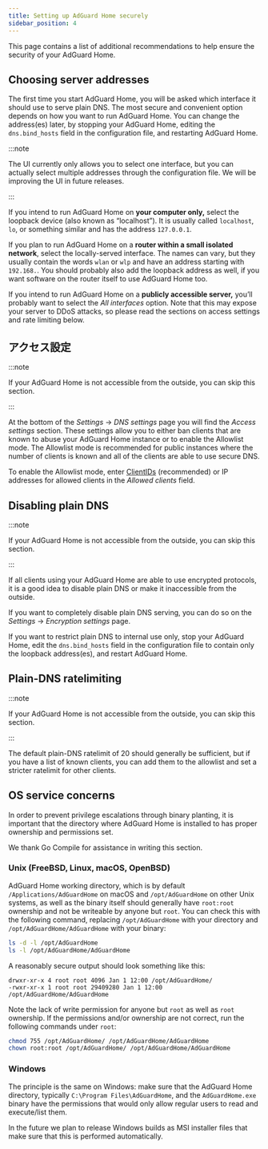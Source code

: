 ```yaml
---
title: Setting up AdGuard Home securely
sidebar_position: 4
---
```


This page contains a list of additional recommendations to help ensure the security of your AdGuard Home.

## Choosing server addresses

The first time you start AdGuard Home, you will be asked which interface it should use to serve plain DNS. The most secure and convenient option depends on how you want to run AdGuard Home. You can change the address(es) later, by stopping your AdGuard Home, editing the `dns.bind_hosts` field in the configuration file, and restarting AdGuard Home.

:::note

The UI currently only allows you to select one interface, but you can actually select multiple addresses through the configuration file. We will be improving the UI in future releases.

:::

If you intend to run AdGuard Home on **your computer only,** select the loopback device (also known as “localhost”). It is usually called `localhost`, `lo`, or something similar and has the address `127.0.0.1`.

If you plan to run AdGuard Home on a **router within a small isolated network**, select the locally-served interface. The names can vary, but they usually contain the words `wlan` or `wlp` and have an address starting with `192.168.`. You should probably also add the loopback address as well, if you want software on the router itself to use AdGuard Home too.

If you intend to run AdGuard Home on a **publicly accessible server,** you’ll probably want to select the _All interfaces_ option. Note that this may expose your server to DDoS attacks, so please read the sections on access settings and rate limiting below.

## アクセス設定

:::note

If your AdGuard Home is not accessible from the outside, you can skip this section.

:::

At the bottom of the _Settings_ → _DNS settings_ page you will find the _Access settings_ section. These settings allow you to either ban clients that are known to abuse your AdGuard Home instance or to enable the Allowlist mode. The Allowlist mode is recommended for public instances where the number of clients is known and all of the clients are able to use secure DNS.

To enable the Allowlist mode, enter [ClientIDs][cid] (recommended) or IP addresses for allowed clients in the _Allowed clients_ field.

[cid]: https://github.com/AdguardTeam/AdGuardHome/wiki/Clients#clientid

## Disabling plain DNS

:::note

If your AdGuard Home is not accessible from the outside, you can skip this section.

:::

If all clients using your AdGuard Home are able to use encrypted protocols, it is a good idea to disable plain DNS or make it inaccessible from the outside.

If you want to completely disable plain DNS serving, you can do so on the _Settings_ → _Encryption settings_ page.

If you want to restrict plain DNS to internal use only, stop your AdGuard Home, edit the `dns.bind_hosts` field in the configuration file to contain only the loopback address(es), and restart AdGuard Home.

## Plain-DNS ratelimiting

:::note

If your AdGuard Home is not accessible from the outside, you can skip this section.

:::

The default plain-DNS ratelimit of 20 should generally be sufficient, but if you have a list of known clients, you can add them to the allowlist and set a stricter ratelimit for other clients.

## OS service concerns

In order to prevent privilege escalations through binary planting, it is important that the directory where AdGuard Home is installed to has proper ownership and permissions set.

We thank Go Compile for assistance in writing this section.

### Unix (FreeBSD, Linux, macOS, OpenBSD)

AdGuard Home working directory, which is by default `/Applications/AdGuardHome` on macOS and `/opt/AdGuardHome` on other Unix systems, as well as the binary itself should generally have `root:root` ownership and not be writeable by anyone but `root`. You can check this with the following command, replacing `/opt/AdGuardHome` with your directory and `/opt/AdGuardHome/AdGuardHome` with your binary:

```sh
ls -d -l /opt/AdGuardHome
ls -l /opt/AdGuardHome/AdGuardHome
```

A reasonably secure output should look something like this:

```none
drwxr-xr-x 4 root root 4096 Jan 1 12:00 /opt/AdGuardHome/
-rwxr-xr-x 1 root root 29409280 Jan 1 12:00 /opt/AdGuardHome/AdGuardHome
```

Note the lack of write permission for anyone but `root` as well as `root` ownership. If the permissions and/or ownership are not correct, run the following commands under `root`:

```sh
chmod 755 /opt/AdGuardHome/ /opt/AdGuardHome/AdGuardHome
chown root:root /opt/AdGuardHome/ /opt/AdGuardHome/AdGuardHome
```

### Windows

The principle is the same on Windows: make sure that the AdGuard Home directory, typically `C:\Program Files\AdGuardHome`, and the `AdGuardHome.exe` binary have the permissions that would only allow regular users to read and execute/list them.

In the future we plan to release Windows builds as MSI installer files that make sure that this is performed automatically.
